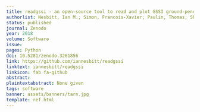 ```yaml
---
title: readgssi - an open-source tool to read and plot GSSI ground-penetrating radar data
authorlist: Nesbitt, Ian M.; Simon, Francois-Xavier; Paulin, Thomas; Shaw, TE
status: published
journal: Zenodo
year: 2018
volume: Software
issue:
pages: Python
doi: 10.5281/zenodo.3261856
link: https://github.com/iannesbitt/readgssi
linktext: iannesbitt/readgssi
linkicon: fab fa-github
abstract: 
plaintextabstract: None given
tags: software
banner: assets/banners/tarn.jpg
template: ref.html
---
```


